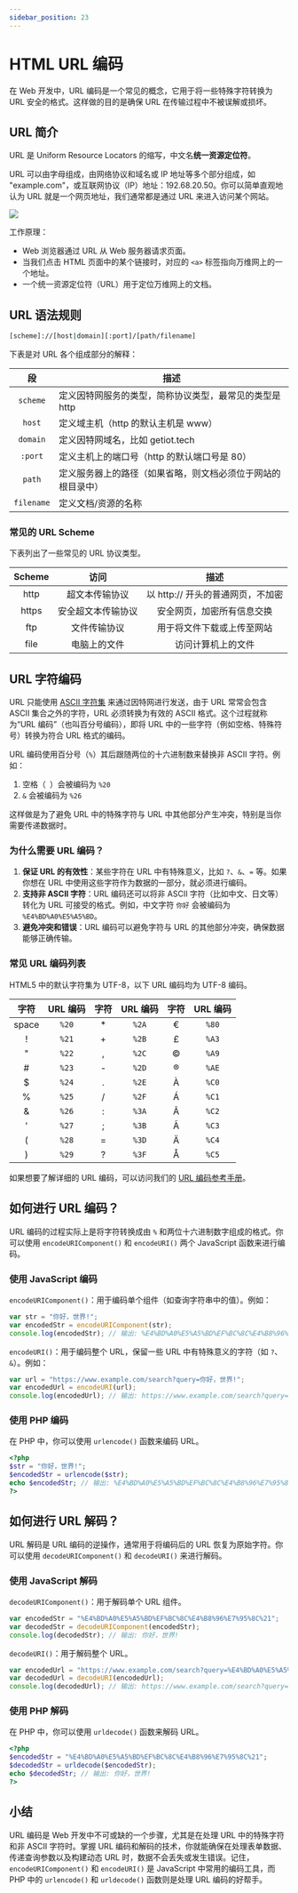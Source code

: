 ```yaml
---
sidebar_position: 23
---
```


# HTML URL 编码

在 Web 开发中，URL 编码是一个常见的概念，它用于将一些特殊字符转换为 URL 安全的格式。这样做的目的是确保 URL 在传输过程中不被误解或损坏。

## URL 简介

URL 是 Uniform Resource Locators 的缩写，中文名**统一资源定位符**。

URL 可以由字母组成，由网络协议和域名或 IP 地址等多个部分组成，如 "example.com"，或互联网协议（IP）地址：192.68.20.50。你可以简单直观地认为 URL 就是一个网页地址，我们通常都是通过 URL 来进入访问某个网站。

![](https://static.getiot.tech/uniform-resource-locator-example.jpg#center-500)

工作原理：

- Web 浏览器通过 URL 从 Web 服务器请求页面。
- 当我们点击 HTML 页面中的某个链接时，对应的 `<a>` 标签指向万维网上的一个地址。
- 一个统一资源定位符（URL）用于定位万维网上的文档。



## URL 语法规则

```bash
[scheme]://[host|domain][:port]/[path/filename]
```

下表是对 URL 各个组成部分的解释：

|     段     | 描述                                                         |
| :--------: | ------------------------------------------------------------ |
|  `scheme`  | 定义因特网服务的类型，简称协议类型，最常见的类型是 http      |
|   `host`   | 定义域主机（http 的默认主机是 www）                          |
|  `domain`  | 定义因特网域名，比如 getiot.tech                             |
|  `:port`   | 定义主机上的端口号（http 的默认端口号是 80）                 |
|   `path`   | 定义服务器上的路径（如果省略，则文档必须位于网站的根目录中） |
| `filename` | 定义文档/资源的名称                                          |



### 常见的 URL Scheme

下表列出了一些常见的 URL 协议类型。

| Scheme |        访问        |               描述                |
| :----: | :----------------: | :-------------------------------: |
|  http  |   超文本传输协议   | 以 http:// 开头的普通网页，不加密 |
| https  | 安全超文本传输协议 |    安全网页，加密所有信息交换     |
|  ftp   |    文件传输协议    |    用于将文件下载或上传至网站     |
|  file  |    电脑上的文件    |        访问计算机上的文件         |



## URL 字符编码

URL 只能使用 [ASCII 字符集](/computerbasics/ascii) 来通过因特网进行发送，由于 URL 常常会包含 ASCII 集合之外的字符，URL 必须转换为有效的 ASCII 格式。这个过程就称为“URL 编码”（也叫百分号编码），即将 URL 中的一些字符（例如空格、特殊符号）转换为符合 URL 格式的编码。

URL 编码使用百分号（`%`）其后跟随两位的十六进制数来替换非 ASCII 字符。例如：

1. 空格（` `）会被编码为 `%20`
2. `&` 会被编码为 `%26`

这样做是为了避免 URL 中的特殊字符与 URL 中其他部分产生冲突，特别是当你需要传递数据时。



### 为什么需要 URL 编码？

1. **保证 URL 的有效性**：某些字符在 URL 中有特殊意义，比如 `?`、`&`、`=` 等。如果你想在 URL 中使用这些字符作为数据的一部分，就必须进行编码。
2. **支持非 ASCII 字符**：URL 编码还可以将非 ASCII 字符（比如中文、日文等）转化为 URL 可接受的格式。例如，中文字符 `你好` 会被编码为 `%E4%BD%A0%E5%A5%BD`。
3. **避免冲突和错误**：URL 编码可以避免字符与 URL 的其他部分冲突，确保数据能够正确传输。



### 常见 URL 编码列表

HTML5 中的默认字符集为 UTF-8，以下 URL 编码均为 UTF-8 编码。

| 字符  | URL 编码 | 字符 | URL 编码 | 字符 | URL 编码 |
| :---: | :------: | :--: | :------: | :--: | :------: |
| space |  `%20`   |  *   |  `%2A`   |  €   |  `%80`   |
|   !   |  `%21`   |  +   |  `%2B`   |  £   |  `%A3`   |
|   "   |  `%22`   |  ,   |  `%2C`   |  ©   |  `%A9`   |
|  \#   |  `%23`   |  \-  |  `%2D`   |  ®   |  `%AE`   |
|   $   |  `%24`   |  .   |  `%2E`   |  À   |  `%C0`   |
|   %   |  `%25`   |  /   |  `%2F`   |  Á   |  `%C1`   |
|   &   |  `%26`   |  :   |  `%3A`   |  Â   |  `%C2`   |
|   '   |  `%27`   |  ;   |  `%3B`   |  Ã   |  `%C3`   |
|   (   |  `%28`   |  =   |  `%3D`   |  Ä   |  `%C4`   |
|   )   |  `%29`   |  ?   |  `%3F`   |  Å   |  `%C5`   |

如果想要了解详细的 URL 编码，可以访问我们的 [URL 编码参考手册](https://www.w3school.com.cn/tags/html_ref_urlencode.asp)。



## 如何进行 URL 编码？

URL 编码的过程实际上是将字符转换成由 `%` 和两位十六进制数字组成的格式。你可以使用 `encodeURIComponent()` 和 `encodeURI()` 两个 JavaScript 函数来进行编码。

### 使用 JavaScript 编码

`encodeURIComponent()`：用于编码单个组件（如查询字符串中的值）。例如：

```javascript showLineNumbers
var str = "你好，世界!";
var encodedStr = encodeURIComponent(str);
console.log(encodedStr); // 输出: %E4%BD%A0%E5%A5%BD%EF%BC%8C%E4%B8%96%E7%95%8C%21
```

`encodeURI()`：用于编码整个 URL，保留一些 URL 中有特殊意义的字符（如 `?`、`&`）。例如：

```javascript showLineNumbers
var url = "https://www.example.com/search?query=你好，世界!";
var encodedUrl = encodeURI(url);
console.log(encodedUrl); // 输出: https://www.example.com/search?query=%E4%BD%A0%E5%A5%BD%EF%BC%8C%E4%B8%96%E7%95%8C%21
```

### 使用 PHP 编码

在 PHP 中，你可以使用 `urlencode()` 函数来编码 URL。

```php showLineNumbers
<?php
$str = "你好，世界!";
$encodedStr = urlencode($str);
echo $encodedStr; // 输出: %E4%BD%A0%E5%A5%BD%EF%BC%8C%E4%B8%96%E7%95%8C%21
?>
```



## 如何进行 URL 解码？

URL 解码是 URL 编码的逆操作，通常用于将编码后的 URL 恢复为原始字符。你可以使用 `decodeURIComponent()` 和 `decodeURI()` 来进行解码。

### 使用 JavaScript 解码

`decodeURIComponent()`：用于解码单个 URL 组件。

```javascript showLineNumbers
var encodedStr = "%E4%BD%A0%E5%A5%BD%EF%BC%8C%E4%B8%96%E7%95%8C%21";
var decodedStr = decodeURIComponent(encodedStr);
console.log(decodedStr); // 输出: 你好，世界!
```

`decodeURI()`：用于解码整个 URL。

```javascript showLineNumbers
var encodedUrl = "https://www.example.com/search?query=%E4%BD%A0%E5%A5%BD%EF%BC%8C%E4%B8%96%E7%95%8C%21";
var decodedUrl = decodeURI(encodedUrl);
console.log(decodedUrl); // 输出: https://www.example.com/search?query=你好，世界!
```

### 使用 PHP 解码

在 PHP 中，你可以使用 `urldecode()` 函数来解码 URL。

```php showLineNumbers
<?php
$encodedStr = "%E4%BD%A0%E5%A5%BD%EF%BC%8C%E4%B8%96%E7%95%8C%21";
$decodedStr = urldecode($encodedStr);
echo $decodedStr; // 输出: 你好，世界!
?>
```



## 小结

URL 编码是 Web 开发中不可或缺的一个步骤，尤其是在处理 URL 中的特殊字符和非 ASCII 字符时。掌握 URL 编码和解码的技术，你就能确保在处理表单数据、传递查询参数以及构建动态 URL 时，数据不会丢失或发生错误。记住，`encodeURIComponent()` 和 `encodeURI()` 是 JavaScript 中常用的编码工具，而 PHP 中的 `urlencode()` 和 `urldecode()` 函数则是处理 URL 编码的好帮手。



